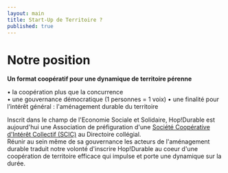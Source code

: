 ```yaml
---
layout: main
title: Start-Up de Territoire ?
published: true
---
```


# Notre position  
**Un format coopératif pour une dynamique de territoire pérenne**  

• la coopération plus que la concurrence  
• une gouvernance démocratique  (1 personnes = 1 voix)
• une finalité pour l’intérêt général : l'aménagement durable du territoire  

Inscrit dans le champ de l'Economie Sociale et Solidaire, Hop!Durable est aujourd'hui une Association de préfiguration d'une [Société Coopérative d'Intérêt Collectif (SCIC)](http://www.les-scic.coop/export/sites/default/fr/les-scic/_media/documents/docs-juridique/Fiche_prxsentation_Scic_CG_Scop_x2016x.pdf) au Directoire collégial.  
Réunir au sein même de sa gouvernance les acteurs de l'aménagement durable traduit notre volonté d'inscrire Hop!Durable au coeur d'une coopération de territoire efficace qui impulse et porte une dynamique sur la durée.
